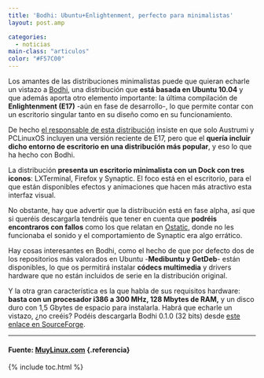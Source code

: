 ```yaml
---
title: 'Bodhi: Ubuntu+Enlightenment, perfecto para minimalistas'
layout: post.amp

categories:
  - noticias
main-class: "articulos"
color: "#F57C00"
---
```

Los amantes de las distribuciones minimalistas puede que quieran echarle un vistazo a [Bodhi][1], una distribución que **está basada en Ubuntu 10.04** y que además aporta otro elemento importante: la última compilación de **Enlightenment (E17)** -aún en fase de desarrollo-, lo que permite contar con un escritorio singular tanto en su diseño como en su funcionamiento.



<p style="text-align: center;">
<amp-img layout="responsive" align="center" title="Bodhi" src="https://4.bp.blogspot.com/_IlK2pNFFgGM/TOkI5nGhCBI/AAAAAAAAAFQ/1h4Zse1FwUM/s1600/Bodhi.jpg" />
</p>

De hecho [el responsable de esta distribución][2] insiste en que solo Austrumi y PCLinuxOS incluyen una versión reciente de E17, pero que el **quería incluir dicho entorno de escritorio en una distribución más popular**, y eso lo que ha hecho con Bodhi.

La distribución **presenta un escritorio minimalista con un Dock con tres iconos**: LXTerminal, Firefox y Synaptic. El foco está en el escritorio, para el que están disponibles efectos y animaciones que hacen más atractivo esta interfaz visual.

No obstante, hay que advertir que la distribución está en fase alpha, así que si queréis descargarla tendréis que tener en cuenta que **podréis encontraros con fallos** como los que relatan en [Ostatic][3], donde no les funcionaba el sonido y el comportamiento de Synaptic era algo errático.



<p style="text-align: center;">
<amp-img layout="responsive" title="bodhi_0.1.0" src="https://1.bp.blogspot.com/_IlK2pNFFgGM/TOkI5Wj6W7I/AAAAAAAAAFM/z5rezyX4os4/s1600/bodhi_0.1.0.png" />
</p>

Hay cosas interesantes en Bodhi, como el hecho de que por defecto dos de los repositorios más valorados en Ubuntu -**Medibuntu y GetDeb**- están disponibles, lo que os permitirá instalar **códecs multimedia** y drivers hardware que no están incluidos de serie en la distribución original.

Y la otra gran característica es la que habla de sus requisitos hardware: **basta con un procesador i386 a 300 MHz, 128 Mbytes de RAM,** y un disco duro con 1,5 Gbytes de espacio para instalarla. Habrá que echarle un vistazo, ¿no creéis? Podéis descargarla Bodhi 0.1.0 (32 bits) desde [este enlace en SourceForge][4].

* * *

#### Fuente: <a href="http://www.muylinux.com/2010/11/20/bodhi-ubuntuenlightenment-perfecto-para-minimalistas" target="_blank">MuyLinux.com</a> {.referencia}



 [1]: http://bodhilinux.com
 [2]: http://jeffhoogland.blogspot.com/2010/11/announcing-bodhi-linux.html
 [3]: http://ostatic.com/blog/just-another-ubuntu-based-distro-or-something-more
 [4]: http://sourceforge.net/projects/bodhilinux/

{% include toc.html %}
